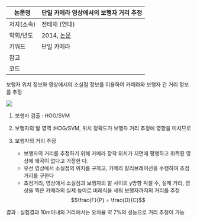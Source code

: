 |논문명|단일 카메라 영상에서의 보행자 거리 추정|
|-|-|
|저자(소속)|전태재 (연대)|
|학회/년도| 2014, [논문](http://insight.dbpia.co.kr/article/related.do?nodeId=NODE02438677)|
|키워드|단일 카메라|
|참고||
|코드||

보행자 위치 정보와 영상에서의 소실점 정보를 이용하여 카메라와 보행자 간 거리 정보를 추정

![](https://i.imgur.com/YKvUCwC.png)

1. 보행자 검출 : HOG/SVM

2. 보행자의 발 영역 :HOG/SVM, 위치 정확도가 보행자 거리 추정에 영향을 미치므로 

3. 보행자의 거리 추정
    - 보행자의 거리를 추정하기 위해 카메라 장착 위치가 지면에 평행하고 취득된 영상에 왜곡이 없다고 가정한
    다. 
    - 우선 영상에서 소실점의 위치를 구하고, 카메라 칼리브레이션을 수행하여 초점거리를 구한다
    - 초점거리, 영상에서 소실점과 보행자의 발 사이의 y방향 픽셀 수, 실제 거리, 영상을 찍은 카메라의 실제 높이로 비례식을 세워 보행자까지의 거리를 추정 $$\frac{F}{P} = \frac{D}{C}$$


결과 : 실험결과 10m이내의 거리에서는 오차율 약 7%의 성능으로 거리 추정이 가능

